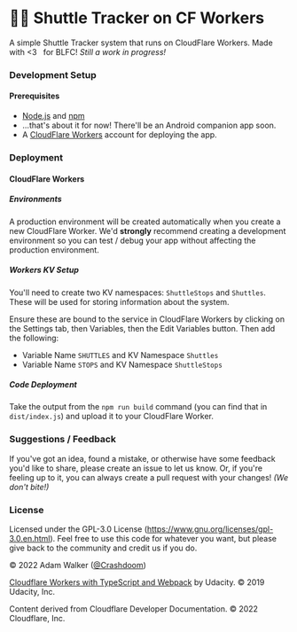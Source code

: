 # 🚏🚌  Shuttle Tracker on CF Workers
A simple Shuttle Tracker system that runs on CloudFlare Workers. Made with &lt;3 &nbsp; for BLFC! *Still a work in progress!*

### Development Setup
#### Prerequisites
* [Node.js](https://nodejs.org/en/) and [npm](https://www.npmjs.com/)
* ...that's about it for now! There'll be an Android companion app soon.
* A [CloudFlare Workers](https://www.cloudflare.com/workers/) account for deploying the app.

### Deployment

#### CloudFlare Workers
##### Environments
A production environment will be created automatically when you create a new CloudFlare Worker. We'd **strongly** recommend creating a development environment so you can test / debug your app without affecting the production environment.

##### Workers KV Setup
You'll need to create two KV namespaces: `ShuttleStops` and `Shuttles`. These will be used for storing information about the system.

Ensure these are bound to the service in CloudFlare Workers by clicking on the Settings tab, then Variables, then the Edit Variables button. Then add the following:
- Variable Name `SHUTTLES` and KV Namespace `Shuttles`
- Variable Name `STOPS` and KV Namespace `ShuttleStops`

##### Code Deployment
Take the output from the `npm run build` command (you can find that in `dist/index.js`) and upload it to your CloudFlare Worker.

### Suggestions / Feedback
If you've got an idea, found a mistake, or otherwise have some feedback you'd like to share, please create an issue to let us know. Or, if you're feeling up to it, you can always create a pull request with your changes! *(We don't bite!)*

### License
Licensed under the GPL-3.0 License (https://www.gnu.org/licenses/gpl-3.0.en.html). Feel free to use this code for whatever you want, but please give back to the community and credit us if you do.

&copy; 2022 Adam Walker ([@Crashdoom](https://github.com/Crashdoom))

[Cloudflare Workers with TypeScript and Webpack](https://github.com/udacity/cloudflare-typescript-workers) by Udacity. &copy; 2019 Udacity, Inc.

Content derived from Cloudflare Developer Documentation. &copy; 2022 Cloudflare, Inc.